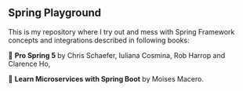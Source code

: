 ## Spring Playground

This is my repository where I try out and mess with Spring Framework concepts and integrations described in following books:

 :leaves: **Pro Spring 5** by Chris Schaefer, Iuliana Cosmina, Rob Harrop and Clarence Ho,
 
 :leaves: **Learn Microservices with Spring Boot** by Moises Macero.
